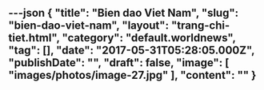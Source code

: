 ---json
{
    "title": "Bien dao Viet Nam",
    "slug": "bien-dao-viet-nam",
    "layout": "trang-chi-tiet.html",
    "category": "default.worldnews",
    "tag": [],
    "date": "2017-05-31T05:28:05.000Z",
    "publishDate": "",
    "draft": false,
    "image": [
        "images/photos/image-27.jpg"
    ],
    "__content__": ""
}
---
